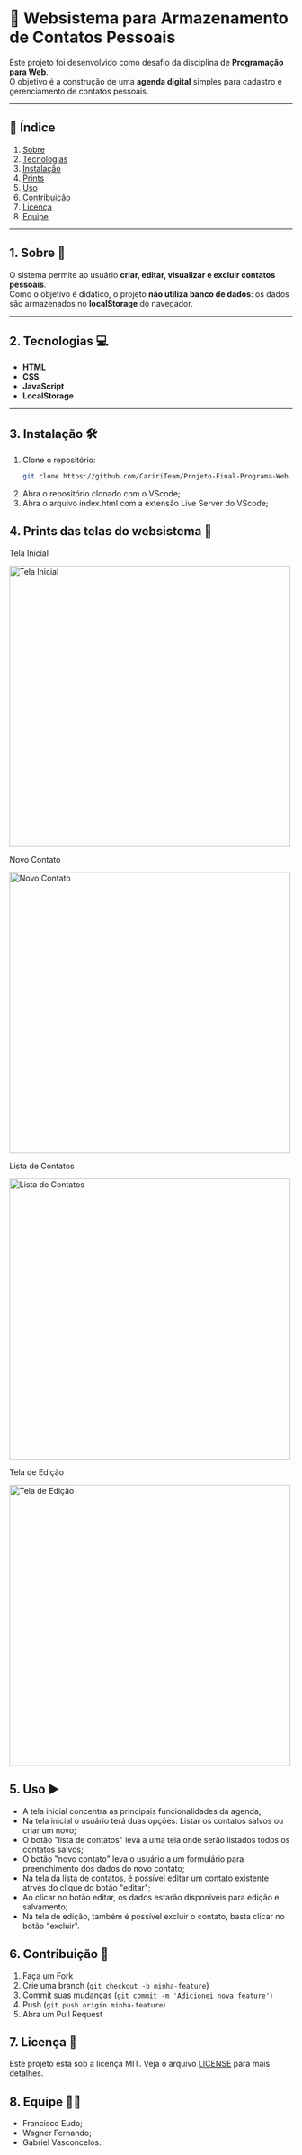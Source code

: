 # 📒 Websistema para Armazenamento de Contatos Pessoais

Este projeto foi desenvolvido como desafio da disciplina de **Programação para Web**.  
O objetivo é a construção de uma **agenda digital** simples para cadastro e gerenciamento de contatos pessoais.

---

## 📖 Índice
1. [Sobre](#-sobre)
2. [Tecnologias](#-tecnologias)
3. [Instalação](#-instalação)
4. [Prints](#-prints)
5. [Uso](#-uso)
6. [Contribuição](#-contribuição)
7. [Licença](#-licença)
8. [Equipe](#-equipe)

---

## 1. Sobre 📌
O sistema permite ao usuário **criar, editar, visualizar e excluir contatos pessoais**.  
Como o objetivo é didático, o projeto **não utiliza banco de dados**: os dados são armazenados no **localStorage** do navegador.

---

## 2. Tecnologias 💻
- **HTML**  
- **CSS**  
- **JavaScript**  
- **LocalStorage**

---

## 3. Instalação 🛠

1. Clone o repositório:
   ```bash
   git clone https://github.com/CaririTeam/Projeto-Final-Programa-Web.git
2. Abra o repositório clonado com o VScode;
3. Abra o arquivo index.html com a extensão Live Server do VScode;

## 4. Prints das telas do websistema 📸
<p>  Tela Inicial </p>
<img src="./assets/home.png" width="500px" alt="Tela Inicial" />  

<p> Novo Contato </p> 
<img src="./assets/novo.png" width="500px" alt="Novo Contato" />  

<p> Lista de Contatos </p> 
<img src="./assets/lista.png" width="500px" alt="Lista de Contatos" />  

<p> Tela de Edição </p> 
<img src="./assets/editar.png" width="500px" alt="Tela de Edição" />  


## 5. Uso ▶️
- A tela inicial concentra as principais funcionalidades da agenda;
- Na tela inicial o usuário terá duas opções: Listar os contatos salvos ou criar um novo;
- O botão "lista de contatos" leva a uma tela onde serão listados todos os contatos salvos;
- O botão "novo contato" leva o usuário a um formulário para preenchimento dos dados do novo contato;
- Na tela da lista de contatos, é possível editar um contato existente atrvés do clique do botão "editar";
- Ao clicar no botão editar, os dados estarão disponíveis para edição e salvamento;
- Na tela de edição, também é possível excluir o contato, basta clicar no botão "excluir".
  

## 6. Contribuição 🤝
1. Faça um Fork
2. Crie uma branch (`git checkout -b minha-feature`)
3. Commit suas mudanças (`git commit -m 'Adicionei nova feature'`)
4. Push (`git push origin minha-feature`)
5. Abra um Pull Request
   

## 7.  Licença 📄
Este projeto está sob a licença MIT. Veja o arquivo [LICENSE](LICENSE) para mais detalhes.

## 8. Equipe 👨‍💻

- Francisco Eudo;
- Wagner Fernando;
- Gabriel Vasconcelos.
